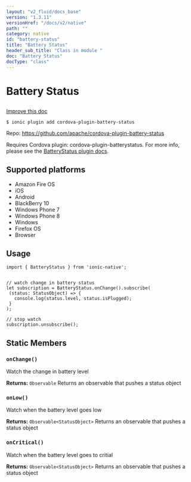 ```yaml
---
layout: "v2_fluid/docs_base"
version: "1.3.11"
versionHref: "/docs/v2/native"
path: ""
category: native
id: "battery-status"
title: "Battery Status"
header_sub_title: "Class in module "
doc: "Battery Status"
docType: "class"
---
```









<h1 class="api-title">

  
  Battery Status
  

  

  

</h1>

<a class="improve-v2-docs" href="http://github.com/driftyco/ionic-native/edit/master/src/plugins/batterystatus.ts#L1">
  Improve this doc
</a>





<!-- decorators -->


<pre><code>$ ionic plugin add cordova-plugin-battery-status</code></pre>
<p>Repo:
  <a href="https://github.com/apache/cordova-plugin-battery-status">
    https://github.com/apache/cordova-plugin-battery-status
  </a>
</p>

<!-- description -->

<p>Requires Cordova plugin: cordova-plugin-batterystatus. For more info, please see the <a href="https://github.com/apache/cordova-plugin-battery-status">BatteryStatus plugin docs</a>.</p>


<!-- @platforms tag -->
<h2>Supported platforms</h2>

<ul>
  <li>Amazon Fire OS</li>
  
  <li>iOS</li>
  
  <li>Android</li>
  
  <li>BlackBerry 10</li>
  
  <li>Windows Phone 7</li>
  
  <li>Windows Phone 8</li>
  
  <li>Windows</li>
  
  <li>Firefox OS</li>
  
  <li>Browser</li>
  </ul>

<!-- @platforms tag end -->


<!-- @usage tag -->

<h2>Usage</h2>

<pre><code class="lang-typescript">import { BatteryStatus } from &#39;ionic-native&#39;;


// watch change in battery status
let subscription = BatteryStatus.onChange().subscribe(
 (status: StatusObject) =&gt; {
   console.log(status.level, status.isPlugged);
 }
);

// stop watch
subscription.unsubscribe();
</code></pre>




<!-- @property tags -->
<h2>Static Members</h2>
<div id="onChange"></div>
<h3><code>onChange()</code>
  
</h3>



Watch the change in battery level






<div class="return-value" markdown="1">
  <i class="icon ion-arrow-return-left"></i>
  <b>Returns:</b> 
<code>Observable</code> Returns an observable that pushes a status object
</div>



<div id="onLow"></div>
<h3><code>onLow()</code>
  
</h3>



Watch when the battery level goes low






<div class="return-value" markdown="1">
  <i class="icon ion-arrow-return-left"></i>
  <b>Returns:</b> 
<code>Observable&lt;StatusObject&gt;</code> Returns an observable that pushes a status object
</div>



<div id="onCritical"></div>
<h3><code>onCritical()</code>
  
</h3>



Watch when the battery level goes to critial






<div class="return-value" markdown="1">
  <i class="icon ion-arrow-return-left"></i>
  <b>Returns:</b> 
<code>Observable&lt;StatusObject&gt;</code> Returns an observable that pushes a status object
</div>




<!-- methods on the class -->

<!-- related link --><!-- end content block -->


<!-- end body block -->

